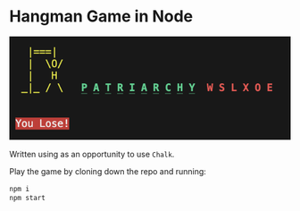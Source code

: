 # Hangman Game in Node

!["hangman image"](./hangman.png)

Written using as an opportunity to use `Chalk`.

Play the game by cloning down the repo and running:

```
npm i
npm start
```
